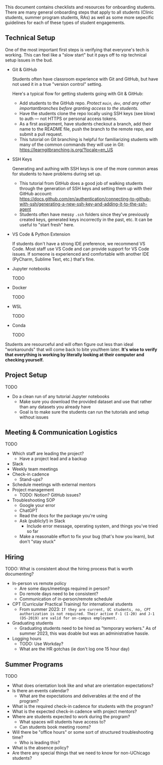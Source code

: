 This document contains checklists and resources for onboarding students. There are many general onboarding steps that apply to all students (Clinic students, summer program students, RAs) as well as some more sepecific guidelines for each of these types of student engagements.

## Technical Setup
One of the most important first steps is verifying that everyone's tech is working. This can feel like a "slow start" but it pays off to nip technical setup issues in the bud.

- Git & GitHub

    Students often have classroom experience with Git and GitHub, but have not used it in a true "version control" setting.

    Here's a typical flow for getting students going with Git & GitHub:
    - Add students to the GitHub repo. *Protect `main`, `dev`, and any other importantbranches before granting access to the students.*
    - Have the students clone the repo locally using SSH keys (see blow) to auth — not HTTPS or personal access tokens.
    - As a first assignment, have students checkout a branch, add their name to the README file, push the branch to the remote repo, and submit a pull request.
    - This tutorial on Git branching is helpful for familiarizing students with many of the common commands they will use in Git: https://learngitbranching.js.org/?locale=en_US

- SSH Keys

    Generating and authing with SSH keys is one of the more common areas for students to have problems during set up.
    - This tutorial from GitHub does a good job of walking students through the generation of SSH keys and setting them up with their GitHub account: https://docs.github.com/en/authentication/connecting-to-github-with-ssh/generating-a-new-ssh-key-and-adding-it-to-the-ssh-agent
    - Students often have messy `.ssh` folders since they've previously created keys, generated keys incorrectly in the past, etc. It can be useful to "start fresh" here.

- VS Code & Python Extension

    If students don't have a strong IDE preference, we recommend VS Code. Most staff use VS Code and can provide support for VS Code issues. If someone is experienced and comfortable with another IDE (PyCharm, Sublime Text, etc.) that's fine.

- Jupyter notebooks

    TODO

- Docker 

    TODO

- WSL

    TODO

- Conda

    TODO

Students are resourceful and will often figure out less than ideal "workarounds" that will come back to bite you/them later. **It's wise to verify that everything is working by literally looking at their computer and checking yourself.**

## Project Setup
TODO
- Do a clean run of any tutorial Jupyter notebooks
    - Make sure you download the provided dataset and use that rather than any datasets you already have
    - Goal is to make sure the students can run the tutorials and setup without issues

## Meeting & Communication Logistics
TODO
- Which staff are leading the project?
    - Have a project lead and a backup
- Slack
- Weekly team meetings
- Check-in cadence
    - Stand-ups?
- Schedule meetings with external mentors
- Project management
    - TODO: Notion? GitHub issues?
- Troubleshooting SOP
     - Google your error
     - ChatGPT
     - Read the docs for the package you're using
     - Ask (publicly!) in Slack
        - Include error message, operating system, and things you've tried so far
     - Make a reasonable effort to fix your bug (that's how you learn), but don't "stay stuck"

## Hiring
TODO: What is consistent about the hiring process that is worth documenting?
- In-person vs remote policy
    - Are some days/meetings required in person?
    - Do remote days need to be consistent?
    - Communication of in-person/remote schedule
- CPT (Curricular Practical Training) for international students
    - From summer 2023: `If they are current, UC students, no, CPT authorization is not required. Their active F-1 (I-20) and J-1 (DS-2019) are valid for on-campus employment.`
- Graduating students
    - Graduating students need to be hired as "temporary workers." As of summer 2023, this was doable but was an administrative hassle.
- Logging hours
    - TODO: Use Workday?
    - What are the HR gotchas (ie don't log one 15 hour day)

## Summer Programs
TODO
- What does orientation look like and what are orientation expectations?
- Is there an events calendar?
    - What are the expectations and deliverables at the end of the program?
- What is the required check-in cadence for students with the program?
- What is the expected check-in cadence with project mentors?
- Where are students expected to work during the program?
    - What spaces will students have access to?
    - Can students book meeting rooms?
- Will there be "office hours" or some sort of structured troubleshooting time?
    - Who is leading this?
- What is the absence policy?
- Are there any special things that we need to know for non-UChicago students?

